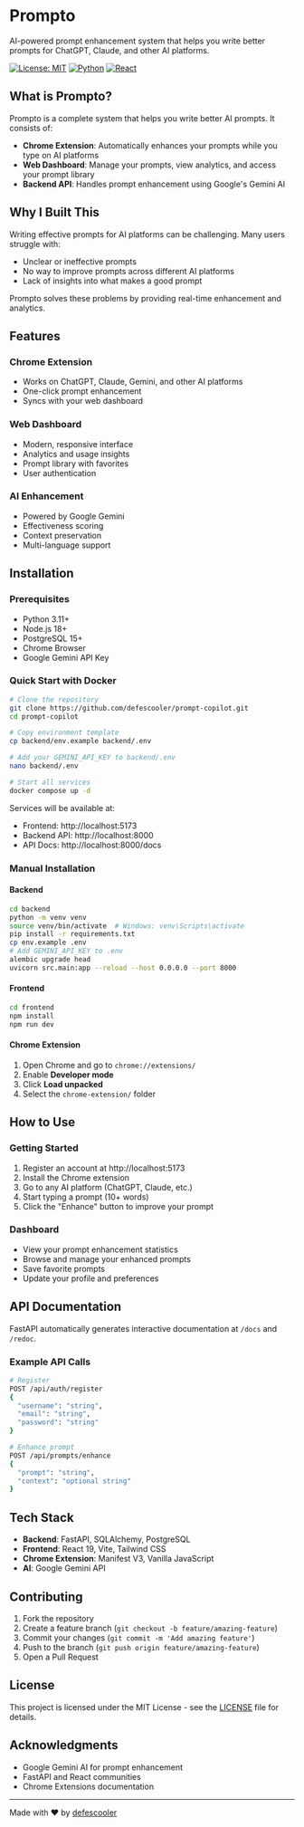 # Prompto

AI-powered prompt enhancement system that helps you write better prompts for ChatGPT, Claude, and other AI platforms.

[![License: MIT](https://img.shields.io/badge/License-MIT-yellow.svg)](https://opensource.org/licenses/MIT)
[![Python](https://img.shields.io/badge/python-3.11+-blue.svg)](https://www.python.org/downloads/)
[![React](https://img.shields.io/badge/react-19.1-blue.svg)](https://reactjs.org/)

## What is Prompto?

Prompto is a complete system that helps you write better AI prompts. It consists of:

- **Chrome Extension**: Automatically enhances your prompts while you type on AI platforms
- **Web Dashboard**: Manage your prompts, view analytics, and access your prompt library
- **Backend API**: Handles prompt enhancement using Google's Gemini AI

## Why I Built This

Writing effective prompts for AI platforms can be challenging. Many users struggle with:
- Unclear or ineffective prompts
- No way to improve prompts across different AI platforms
- Lack of insights into what makes a good prompt

Prompto solves these problems by providing real-time enhancement and analytics.

## Features

### Chrome Extension
- Works on ChatGPT, Claude, Gemini, and other AI platforms
- One-click prompt enhancement
- Syncs with your web dashboard

### Web Dashboard
- Modern, responsive interface
- Analytics and usage insights
- Prompt library with favorites
- User authentication

### AI Enhancement
- Powered by Google Gemini
- Effectiveness scoring
- Context preservation
- Multi-language support

## Installation

### Prerequisites
- Python 3.11+
- Node.js 18+
- PostgreSQL 15+
- Chrome Browser
- Google Gemini API Key

### Quick Start with Docker

```bash
# Clone the repository
git clone https://github.com/defescooler/prompt-copilot.git
cd prompt-copilot

# Copy environment template
cp backend/env.example backend/.env

# Add your GEMINI_API_KEY to backend/.env
nano backend/.env

# Start all services
docker compose up -d
```

Services will be available at:
- Frontend: http://localhost:5173
- Backend API: http://localhost:8000
- API Docs: http://localhost:8000/docs

### Manual Installation

#### Backend
```bash
cd backend
python -m venv venv
source venv/bin/activate  # Windows: venv\Scripts\activate
pip install -r requirements.txt
cp env.example .env
# Add GEMINI_API_KEY to .env
alembic upgrade head
uvicorn src.main:app --reload --host 0.0.0.0 --port 8000
```

#### Frontend
```bash
cd frontend
npm install
npm run dev
```

#### Chrome Extension
1. Open Chrome and go to `chrome://extensions/`
2. Enable **Developer mode**
3. Click **Load unpacked**
4. Select the `chrome-extension/` folder

## How to Use

### Getting Started
1. Register an account at http://localhost:5173
2. Install the Chrome extension
3. Go to any AI platform (ChatGPT, Claude, etc.)
4. Start typing a prompt (10+ words)
5. Click the "Enhance" button to improve your prompt

### Dashboard
- View your prompt enhancement statistics
- Browse and manage your enhanced prompts
- Save favorite prompts
- Update your profile and preferences

## API Documentation

FastAPI automatically generates interactive documentation at `/docs` and `/redoc`.

### Example API Calls

```bash
# Register
POST /api/auth/register
{
  "username": "string",
  "email": "string",
  "password": "string"
}

# Enhance prompt
POST /api/prompts/enhance
{
  "prompt": "string",
  "context": "optional string"
}
```

## Tech Stack

- **Backend**: FastAPI, SQLAlchemy, PostgreSQL
- **Frontend**: React 19, Vite, Tailwind CSS
- **Chrome Extension**: Manifest V3, Vanilla JavaScript
- **AI**: Google Gemini API

## Contributing

1. Fork the repository
2. Create a feature branch (`git checkout -b feature/amazing-feature`)
3. Commit your changes (`git commit -m 'Add amazing feature'`)
4. Push to the branch (`git push origin feature/amazing-feature`)
5. Open a Pull Request

## License

This project is licensed under the MIT License - see the [LICENSE](LICENSE) file for details.

## Acknowledgments

- Google Gemini AI for prompt enhancement
- FastAPI and React communities
- Chrome Extensions documentation

---

Made with ❤️ by [defescooler](https://github.com/defescooler)

